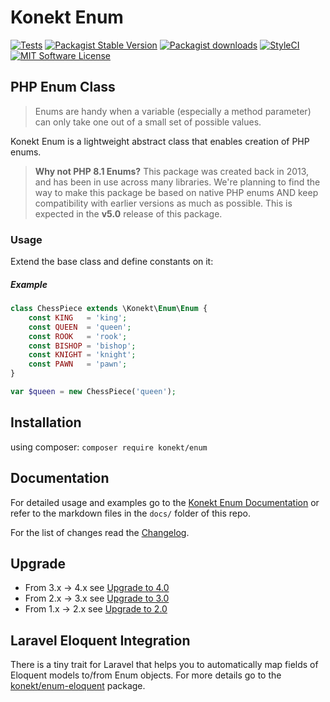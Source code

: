 # Konekt Enum

[![Tests](https://img.shields.io/github/workflow/status/artkonekt/enum/tests/master?style=flat-square)](https://github.com/artkonekt/enum/actions?query=workflow%3Atests)
[![Packagist Stable Version](https://img.shields.io/packagist/v/konekt/enum.svg?style=flat-square&label=stable)](https://packagist.org/packages/konekt/enum)
[![Packagist downloads](https://img.shields.io/packagist/dt/konekt/enum.svg?style=flat-square)](https://packagist.org/packages/konekt/enum)
[![StyleCI](https://styleci.io/repos/60036504/shield?branch=master)](https://styleci.io/repos/60036504)
[![MIT Software License](https://img.shields.io/badge/license-MIT-blue.svg?style=flat-square)](LICENSE.md)

## PHP Enum Class

> Enums are handy when a variable (especially a method parameter) can only take one out of a small set of possible values.

Konekt Enum is a lightweight abstract class that enables creation of PHP enums.

> **Why not PHP 8.1 Enums?** This package was created back in 2013, and has been in use across many libraries.
> We're planning to find the way to make this package be based on native PHP enums AND keep compatibility
> with earlier versions as much as possible. This is expected in the **v5.0** release of this package.

### Usage

Extend the base class and define constants on it:

##### Example

```php
class ChessPiece extends \Konekt\Enum\Enum {
    const KING   = 'king';
    const QUEEN  = 'queen';
    const ROOK   = 'rook';
    const BISHOP = 'bishop';
    const KNIGHT = 'knight';
    const PAWN   = 'pawn';
}

var $queen = new ChessPiece('queen');
```

## Installation

using composer: `composer require konekt/enum`

## Documentation

For detailed usage and examples go to the
[Konekt Enum Documentation](https://konekt.dev/enum) or refer to the
markdown files in the `docs/` folder of this repo.

For the list of changes read the [Changelog](Changelog.md).

## Upgrade

- From 3.x -> 4.x see [Upgrade to 4.0](https://konekt.dev/enum/4.x/upgrade#from-v3-to-v4)
- From 2.x -> 3.x see [Upgrade to 3.0](https://konekt.dev/enum/4.x/upgrade#from-v2-to-v3)
- From 1.x -> 2.x see [Upgrade to 2.0](https://konekt.dev/enum/4.x/upgrade#from-v1-to-v2)

## Laravel Eloquent Integration

There is a tiny trait for Laravel that helps you to automatically map fields of Eloquent models to/from Enum objects. For more details go to the [konekt/enum-eloquent](https://github.com/artkonekt/enum-eloquent) package.

